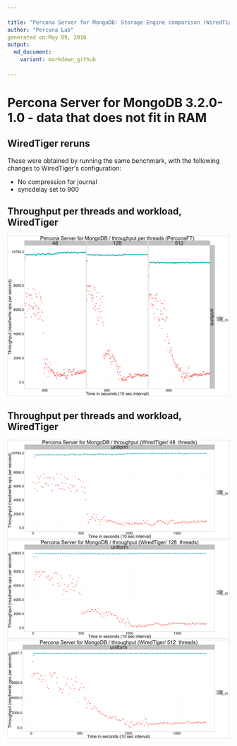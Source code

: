 ```yaml
---

title: "Percona Server for MongoDB: Storage Engine comparison (WiredTiger reruns)"
author: "Percona Lab"
generated on:May 09, 2016
output:
  md_document:
    variant: markdown_github

---
```



# Percona Server for MongoDB 3.2.0-1.0 - data that does not fit in RAM 

## WiredTiger reruns

These were obtained by running the same benchmark, with the following changes to WiredTiger's configuration:
- No compression for journal
- syncdelay set to 900

## Throughput per threads and workload, WiredTiger 

![plot of chunk engines](figure/engines-1.png)

## Throughput per threads and workload, WiredTiger

![plot of chunk wt](figure/wt-1.png)![plot of chunk wt](figure/wt-2.png)![plot of chunk wt](figure/wt-3.png)

